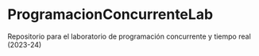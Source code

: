 # ProgramacionConcurrenteLab
Repositorio para el laboratorio de programación concurrente y tiempo real (2023-24)